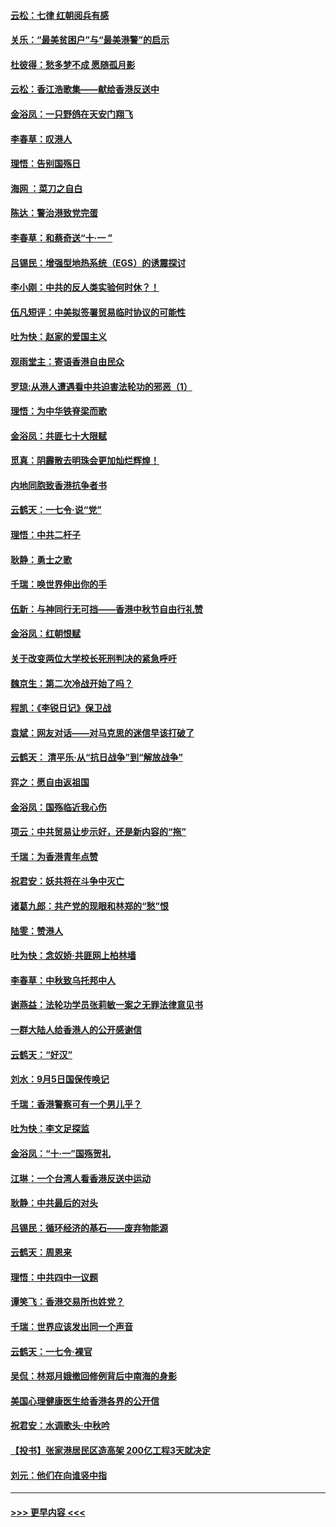#### [云松：七律 红朝阅兵有感](../pages/nsc993/n11542394.md?t=09240633) 
#### [关乐：“最美贫困户”与“最美港警”的启示](../pages/nsc993/n11542252.md?t=09240633) 
#### [杜彼得：愁多梦不成 愿随孤月影](../pages/nsc993/n11540296.md?t=09240633) 
#### [云松：香江浩歌集——献给香港反送中](../pages/nsc993/n11540149.md?t=09240633) 
#### [金浴凤：一只野鸽在天安门翔飞](../pages/nsc993/n11540280.md?t=09240633) 
#### [李春草：叹港人](../pages/nsc993/n11540119.md?t=09240633) 
#### [理悟：告别国殇日](../pages/nsc993/n11539610.md?t=09240633) 
#### [海网 ：菜刀之自白](../pages/nsc993/n11539597.md?t=09240633) 
#### [陈达：警治港致党完蛋](../pages/nsc993/n11538127.md?t=09240633) 
#### [李春草：和蔡奇送“十·一 ”](../pages/nsc993/n11537810.md?t=09240633) 
#### [吕锡民：增强型地热系统（EGS）的诱震探讨](../pages/nsc993/n11537765.md?t=09240633) 
#### [李小刚：中共的反人类实验何时休？！](../pages/nsc993/n11537669.md?t=09240633) 
#### [伍凡短评：中美拟签署贸易临时协议的可能性](../pages/nsc993/n11536773.md?t=09240633) 
#### [吐为快：赵家的爱国主义](../pages/nsc993/n11536750.md?t=09240633) 
#### [观雨堂主：寄语香港自由民众](../pages/nsc993/n11536735.md?t=09240633) 
#### [罗琼:从港人遭遇看中共迫害法轮功的邪恶（1）](../pages/nsc993/n11507862.md?t=09240633) 
#### [理悟：为中华铁脊梁而歌](../pages/nsc993/n11534458.md?t=09240633) 
#### [金浴凤：共匪七十大限赋](../pages/nsc993/n11534434.md?t=09240633) 
#### [觅真：阴霾散去明珠会更加灿烂辉煌！](../pages/nsc993/n11531858.md?t=09240633) 
#### [内地同胞致香港抗争者书](../pages/nsc993/n11531645.md?t=09240633) 
#### [云鹤天：一七令‧说“党”](../pages/nsc993/n11529099.md?t=09240633) 
#### [理悟：中共二杆子](../pages/nsc993/n11529046.md?t=09240633) 
#### [耿静：勇士之歌](../pages/nsc993/n11527562.md?t=09240633) 
#### [千瑞：唤世界伸出你的手](../pages/nsc993/n11526942.md?t=09240633) 
#### [伍新：与神同行无可挡——香港中秋节自由行礼赞](../pages/nsc993/n11526801.md?t=09240633) 
#### [金浴凤：红朝恨赋](../pages/nsc993/n11524312.md?t=09240633) 
#### [关于改变两位大学校长死刑判决的紧急呼吁](../pages/nsc993/n11524103.md?t=09240633) 
#### [魏京生：第二次冷战开始了吗？](../pages/nsc993/n11524023.md?t=09240633) 
#### [程凯：《李锐日记》保卫战](../pages/nsc993/n11522922.md?t=09240633) 
#### [袁斌：网友对话——对马克思的迷信早该打破了](../pages/nsc993/n11522561.md?t=09240633) 
#### [云鹤天： 清平乐‧从“抗日战争”到“解放战争”](../pages/nsc993/n11522917.md?t=09240633) 
#### [弈之：愿自由返祖国](../pages/nsc993/n11522810.md?t=09240633) 
#### [金浴凤：国殇临近我心伤](../pages/nsc993/n11522406.md?t=09240633) 
#### [项云：中共贸易让步示好，还是新内容的“拖”](../pages/nsc993/n11522395.md?t=09240633) 
#### [千瑞：为香港青年点赞](../pages/nsc993/n11521768.md?t=09240633) 
#### [祝君安：妖共将在斗争中灭亡](../pages/nsc993/n11520950.md?t=09240633) 
#### [诸葛九郎：共产党的现眼和林郑的“愁”恨](../pages/nsc993/n11520625.md?t=09240633) 
#### [陆雯：赞港人](../pages/nsc993/n11520609.md?t=09240633) 
#### [吐为快：念奴娇‧共匪网上柏林墙](../pages/nsc993/n11519122.md?t=09240633) 
#### [李春草：中秋致乌托邦中人](../pages/nsc993/n11518776.md?t=09240633) 
#### [谢燕益：法轮功学员张莉敏一案之无罪法律意见书](../pages/nsc993/n11517600.md?t=09240633) 
#### [一群大陆人给香港人的公开感谢信](../pages/nsc993/n11514797.md?t=09240633) 
#### [云鹤天：“好汉”](../pages/nsc993/n11513536.md?t=09240633) 
#### [刘水：9月5日国保传唤记](../pages/nsc993/n11513460.md?t=09240633) 
#### [千瑞：香港警察可有一个男儿乎？](../pages/nsc993/n11513109.md?t=09240633) 
#### [吐为快：李文足探监](../pages/nsc993/n11509622.md?t=09240633) 
#### [金浴凤：“十‧一”国殇贺礼](../pages/nsc993/n11509593.md?t=09240633) 
#### [江琳：一个台湾人看香港反送中运动](../pages/nsc993/n11509211.md?t=09240633) 
#### [耿静：中共最后的对头](../pages/nsc993/n11508308.md?t=09240633) 
#### [吕锡民：循环经济的基石——废弃物能源](../pages/nsc993/n11508212.md?t=09240633) 
#### [云鹤天：周恩来](../pages/nsc993/n11508055.md?t=09240633) 
#### [理悟：中共四中一议题](../pages/nsc993/n11507782.md?t=09240633) 
#### [谭笑飞：香港交易所也姓党？](../pages/nsc993/n11507753.md?t=09240633) 
#### [千瑞：世界应该发出同一个声音](../pages/nsc993/n11507290.md?t=09240633) 
#### [云鹤天：一七令‧裸官](../pages/nsc993/n11507177.md?t=09240633) 
#### [吴侃：林郑月娥撤回修例背后中南海的身影](../pages/nsc993/n11506876.md?t=09240633) 
#### [美国心理健康医生给香港各界的公开信](../pages/nsc993/n11506809.md?t=09240633) 
#### [祝君安：水调歌头‧中秋吟](../pages/nsc993/n11506758.md?t=09240633) 
#### [【投书】张家港居民区造高架 200亿工程3天就决定](../pages/nsc993/n11506682.md?t=09240633) 
#### [刘元：他们在向谁竖中指](../pages/nsc993/n11505384.md?t=09240633) 

----
#### [ >>> 更早内容 <<< ](../indexes/nsc993-earlier.md)
